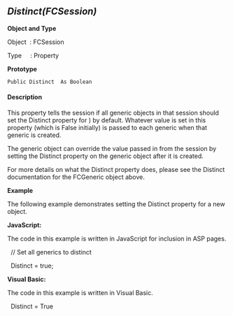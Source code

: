 _Distinct(FCSession)_
---------------------

**Object and Type**

Object  : FCSession

Type     : Property

**Prototype**

```
Public Distinct  As Boolean
```

#### Description

This property tells the session if all generic objects in that session should set the Distinct property for ) by default. Whatever value is set in this property (which is False initially) is passed to each generic when that generic is created.

The generic object can override the value passed in from the session by setting the Distinct  property on the generic object after it is created.

For more details on what the Distinct  property does, please see the Distinct  documentation for the FCGeneric object above.

**Example**

The following example demonstrates setting the Distinct  property for a new object.

**JavaScript:**

The code in this example is written in JavaScript for inclusion in ASP pages.

  // Set all generics to distinct

  Distinct  = true;

**Visual Basic:**

The code in this example is written in Visual Basic.

  Distinct  = True